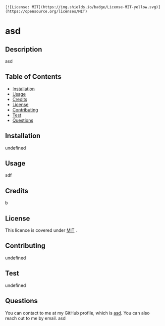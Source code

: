 
  
    [![License: MIT](https://img.shields.io/badge/License-MIT-yellow.svg)](https://opensource.org/licenses/MIT)
    
  # asd 

  ## Description
  asd

  ## Table of Contents
  * [Installation](#installation)
  * [Usage](#usage)
  * [Credits](#credits)
  * [License](#license)
  * [Contributing](#Contributing)
  * [Test](#test)
  * [Questions](#questions)
  
  ## Installation
  undefined

  ## Usage
  sdf

  ## Credits
  b

  ## License
  This licence is covered under 
      [MIT](https://www.opensource.org/licenses/mit-license.php)
    .
  
  ## Contributing 
  undefined

  ## Test
  undefined

  ## Questions
  You can contact to me at my GitHub profile, which is [asd](https://github.com/asd).
  You can also reach out to me by email. asd
  